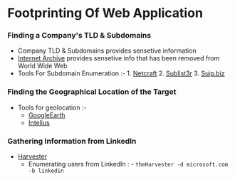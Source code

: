 # Footprinting Of Web Application

### Finding a Company's TLD & Subdomains
- Company TLD & Subdomains provides sensetive information
- [Internet Archive](https://web.archive.org/) provides sensetive info that has been removed from World Wide Web
- Tools For Subdomain Enumeration :-
		1. [Netcraft](https://searchdns.netcraft.com/) 
		2. [Sublist3r](https://github.com/aboul3la/Sublist3r)
		3. [Suip.biz](https://suip.biz/)

### Finding the Geographical Location of the Target
- Tools for geolocation :-
	- [GoogleEarth](https://earth.google.com/web/)
	- [Intelius](https://www.intelius.com/)

### Gathering Information from Linkedln
- [Harvester](https://github.com/laramies/theHarvester)
	- Enumerating users from Linkedln :
			- `theHarvester -d microsoft.com -b linkedin`

